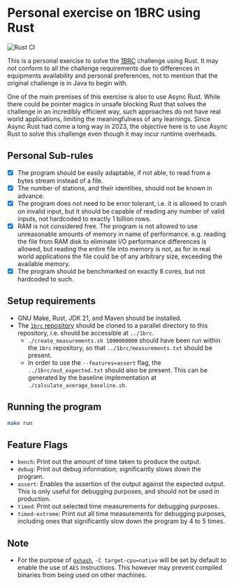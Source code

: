 # Personal exercise on 1BRC using Rust

![Rust CI](https://github.com/denwong47/async-1brc/actions/workflows/rust-CI.yml/badge.svg?branch=main)

This is a personal exercise to solve the [1BRC](https://github.com/gunnarmorling/1brc) challenge
using Rust. It may not conform to all the challenge requirements due to differences in equipments
availability and personal preferences, not to mention that the original challenge is in Java to begin
with.

One of the main premises of this exercise is also to use Async Rust. While there could be pointer
magics in unsafe blocking Rust that solves the challenge in an incredibly efficient way, such
approaches do not have real world applications, limiting the meaningfulness of any learnings. Since
Async Rust had come a long way in 2023, the objective here is to use Async Rust to solve this challenge
even though it may incur runtime overheads.

## Personal Sub-rules

- [x] The program should be easily adaptable, if not able, to read from a bytes stream instead of a file.
- [x] The number of stations, and their identities, should not be known in advance.
- [x] The program does not need to be error tolerant, i.e. it is allowed to crash on invalid input, but
      it should be capable of reading any number of valid inputs, not hardcoded to exactly 1 billion rows.
- [x] RAM is not considered free. The program is not allowed to use unreasonable amounts of memory in name
      of performance. e.g. reading the file from RAM disk to eliminate I/O performance differences is
      allowed, but reading the entire file into memory is not, as for in real world applications the file
      could be of any arbitrary size, exceeding the available memory.
- [x] The program should be benchmarked on exactly 8 cores, but not hardcoded to such.

## Setup requirements

- GNU Make, Rust, JDK 21, and Maven should be installed.
- The [`1brc` repository](https://github.com/gunnarmorling/1brc) should be cloned to
  a parallel directory to this repository, i.e. should be accessible at `../1brc`.
    - `./create_measurements.sh 1000000000` should have been run within the `1brc` repository,
      so that `../1brc/measurements.txt` should be present.
    - In order to use the `--features=assert` flag, the `../1brc/out_expected.txt`
      should also be present. This can be generated by the baseline implementation
      at `./calculate_average_baseline.sh`.

## Running the program

```sh
make run
```

## Feature Flags

- `bench`: Print out the amount of time taken to produce the output.
- `debug`: Print out debug information; significantly slows down the program.
- `assert`: Enables the assertion of the output against the expected output. This is only
  useful for debugging purposes, and should not be used in production.
- `timed`: Print out selected time measurements for debugging purposes.
- `timed-extreme`: Print out all time measurements for debugging purposes, including ones
  that significantly slow down the program by 4 to 5 times.

## Note
- For the purpose of [`gxhash`](https://docs.rs/crate/gxhash/latest), `-C target-cpu=native`
  will be set by default to enable the use of `AES` instructions. This however may prevent
  compiled binaries from being used on other machines.
